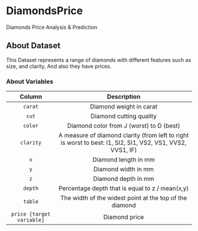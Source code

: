 # DiamondsPrice
Diamonds Price Analysis &amp; Prediction

## About Dataset
This Dataset represents a range of diamonds with different features such as size, and clarity, And also they have prices.

### About Variables


|   Column  |  Description   |
|:---------:|:--------------:|
|`carat`|Diamond weight in carat|
|`cut`|Diamond cutting quality|
|`color`|Diamond color from J (worst) to D (best)|
|`clarity`|A measure of diamond clarity (from left to right is worst to best: I1, SI2, SI1, VS2, VS1, VVS2, VVS1, IF)|
|`x`|Diamond length in mm|
|`y`|Diamond width in mm|
|`z`|Diamond depth in mm|
|`depth`|Percentage depth that is equal to z / mean(x,y)|
|`table`|The width of the widest point at the top of the diamond|
|`price [target variable]`|Diamond price|

